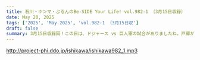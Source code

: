 ```yaml
---
title: 石川・ホンマ・ぶるんのBe-SIDE Your Life! vol.982-1 （3月15日収録）
date: May 20, 2025
tags: ['2025', 'May 2025', 'vol.982-1 （3月15日収']
draft: false
summary: 3月15日収録回！この日は、ドジャース vs 巨人軍の試合がありましたね。戸郷がボコボコにされて...　今シーズンの悪夢を暗示しているかのような？　厳しいマウンド姿でした。※今回の配信音声に機械ノイズを含む箇所があります。ご了承ください。
---
```


http://project-phi.ddo.jp/ishikawa/ishikawa982_1.mp3